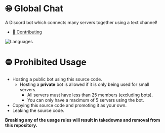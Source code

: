 # 🌐 Global Chat
A Discord bot which connects many servers together using a text channel!

- [🤝 Contributing](https://github.com/Global-Chat-Bot/bot/blob/main/CONTRIBUTING.md)

![Languages](https://skillicons.dev/icons?i=nodejs,mongodb,sentry)

# ⛔ Prohibited Usage
- Hosting a public bot using this source code.
  - Hosting a **private** bot is allowed if it is only being used for small servers.
    - All servers must have less than 25 members (excluding bots).
    - You can only have a maximum of 5 servers using the bot.
- Copying this source code and promoting it as your own.
- Leaking the source code.

**Breaking any of the usage rules will result in takedowns and removal from this repository.**
